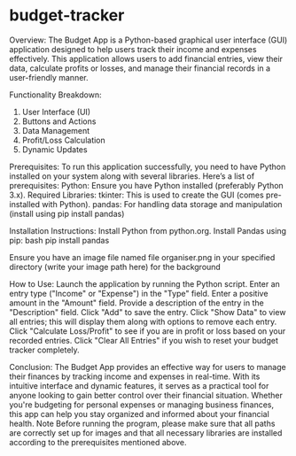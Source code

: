 # budget-tracker

Overview:
The Budget App is a Python-based graphical user interface (GUI) application designed to help users track their income and expenses effectively. This application allows users to add financial entries, view their data, calculate profits or losses, and manage their financial records in a user-friendly manner.

Functionality Breakdown:
1. User Interface (UI)
2. Buttons and Actions
3. Data Management
4. Profit/Loss Calculation
5. Dynamic Updates

Prerequisites:
To run this application successfully, you need to have Python installed on your system along with several libraries. Here’s a list of prerequisites:
Python: Ensure you have Python installed (preferably Python 3.x).
Required Libraries:
tkinter: This is used to create the GUI (comes pre-installed with Python).
pandas: For handling data storage and manipulation (install using pip install pandas)

Installation Instructions:
Install Python from python.org.
Install Pandas using pip:
bash
pip install pandas

Ensure you have an image file named file organiser.png in your specified directory (write your image path here) for the background

How to Use:
Launch the application by running the Python script.
Enter an entry type ("Income" or "Expense") in the "Type" field.
Enter a positive amount in the "Amount" field.
Provide a description of the entry in the "Description" field.
Click "Add" to save the entry.
Click "Show Data" to view all entries; this will display them along with options to remove each entry.
Click "Calculate Loss/Profit" to see if you are in profit or loss based on your recorded entries.
Click "Clear All Entries" if you wish to reset your budget tracker completely.

Conclusion:
The Budget App provides an effective way for users to manage their finances by tracking income and expenses in real-time. With its intuitive interface and dynamic features, it serves as a practical tool for anyone looking to gain better control over their financial situation. Whether you're budgeting for personal expenses or managing business finances, this app can help you stay organized and informed about your financial health.
Note
Before running the program, please make sure that all paths are correctly set up for images and that all necessary libraries are installed according to the prerequisites mentioned above.
